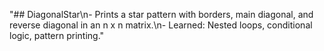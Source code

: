 "## DiagonalStar\n- Prints a star pattern with borders, main diagonal, and reverse diagonal in an n x n matrix.\n- Learned: Nested loops, conditional logic, pattern printing." 
